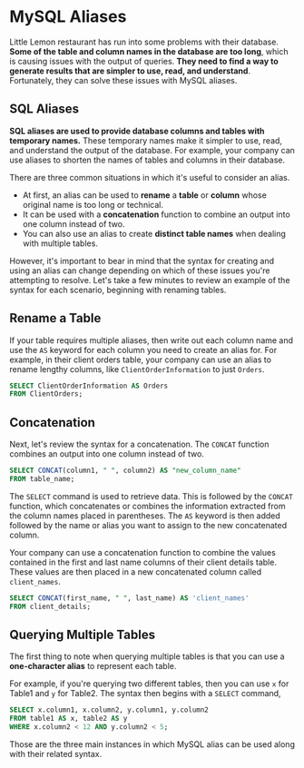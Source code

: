 # **MySQL Aliases**

Little Lemon restaurant has run into some problems with their database. **Some of the table and column names in the database are too long**, which is causing issues with the output of queries. **They need to find a way to generate results that are simpler to use, read, and understand**. Fortunately, they can solve these issues with MySQL aliases.

## SQL Aliases

**SQL aliases are used to provide database columns and tables with temporary names.** These temporary names make it simpler to use, read, and understand the output of the database. For example, your company can use aliases to shorten the names of tables and columns in their database. 

There are three common situations in which it's useful to consider an alias. 

  + At first, an alias can be used to **rename** a **table** or **column** whose original name is too long or technical. 
  + It can be used with a **concatenation** function to combine an output into one column instead of two. 
  + You can also use an alias to create **distinct table names** when dealing with multiple tables. 

However, it's important to bear in mind that the syntax for creating and using an alias can change depending on which of these issues you're attempting to resolve. Let's take a few minutes to review an example of the syntax for each scenario, beginning with renaming tables. 

## **Rename a Table**

If your table requires multiple aliases, then write out each column name and use the `AS` keyword for each column you need to create an alias for. For example, in their client orders table, your company can use an alias to rename lengthy columns, like `ClientOrderInformation` to just `Orders`.

```sql
SELECT ClientOrderInformation AS Orders
FROM ClientOrders;
```

## **Concatenation**

Next, let's review the syntax for a concatenation. The `CONCAT` function combines an output into one column instead of two.

```sql
SELECT CONCAT(column1, " ", column2) AS "new_column_name"
FROM table_name;
```

The `SELECT` command is used to retrieve data. This is followed by the `CONCAT` function, which concatenates or combines the information extracted from the column names placed in parentheses. The `AS` keyword is then added followed by the name or alias you want to assign to the new concatenated column.

Your company can use a concatenation function to combine the values contained in the first and last name columns of their client details table. These values are then placed in a new concatenated column called `client_names`. 


```sql
SELECT CONCAT(first_name, " ", last_name) AS 'client_names'
FROM client_details;
```

## **Querying Multiple Tables**

The first thing to note when querying multiple tables is that you can use a **one-character alias** to represent each table. 

For example, if you're querying two different tables, then you can use `x` for Table1 and `y` for Table2. The syntax then begins with a `SELECT` command,

```sql
SELECT x.column1, x.column2, y.column1, y.column2
FROM table1 AS x, table2 AS y
WHERE x.column2 < 12 AND y.column2 < 5;
```

Those are the three main instances in which MySQL alias can be used along with their related syntax.
